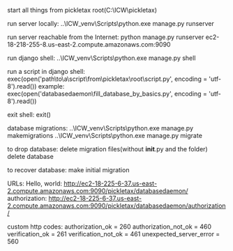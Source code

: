 start all things from pickletax root(C:\ICW\pickletax)

run server locally:
..\ICW_venv\Scripts\python.exe manage.py runserver

run server reachable from the Internet:
python manage.py runserver ec2-18-218-255-8.us-east-2.compute.amazonaws.com:9090

run django shell:
..\ICW_venv\Scripts\python.exe manage.py shell

run a script in django shell:
exec(open('path\\to\\a\\script\\from\\pickletax\\root\\script.py', encoding = 'utf-8').read())
example:
exec(open('databasedaemon\\fill_database_by_basics.py', encoding = 'utf-8').read())

exit shell:
exit()

database migrations:
..\ICW_venv\Scripts\python.exe manage.py makemigrations
..\ICW_venv\Scripts\python.exe manage.py migrate

to drop database:
delete migration files(without __init__.py and the folder)
delete database

to recover database:
make initial migration

URLs:
Hello, world:
http://ec2-18-225-6-37.us-east-2.compute.amazonaws.com:9090/pickletax/databasedaemon/
authorization:
http://ec2-18-225-6-37.us-east-2.compute.amazonaws.com:9090/pickletax/databasedaemon/authorization/

custom http codes:
	authorization_ok = 260
	authorization_not_ok = 460
	verification_ok = 261
	verification_not_ok = 461
	unexpected_server_error = 560
